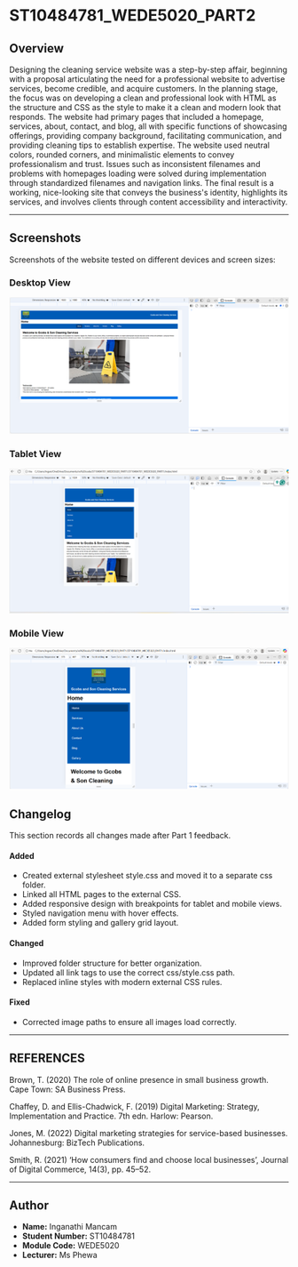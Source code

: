 # ST10484781_WEDE5020_PART2
## Overview
Designing the cleaning service website was a step-by-step affair, beginning with a proposal articulating the need for a professional website to advertise services, become credible, and acquire customers. In the planning stage, the focus was on developing a clean and professional look with HTML as the structure and CSS as the style to make it a clean and modern look that responds. The website had primary pages that included a homepage, services, about, contact, and blog, all with specific functions of showcasing offerings, providing company background, facilitating communication, and providing cleaning tips to establish expertise. The website used neutral colors, rounded corners, and minimalistic elements to convey professionalism and trust. Issues such as inconsistent filenames and problems with homepages loading were solved during implementation through standardized filenames and navigation links. The final result is a working, nice-looking site that conveys the business's identity, highlights its services, and involves clients through content accessibility and interactivity.

---

## Screenshots
Screenshots of the website tested on different devices and screen sizes:

### Desktop View
 <img src="images/desktop.png" alt="desktop" class="responsive-image">

### Tablet View
<img src="images/Tablet.png" alt="table" class="responsive-image">

### Mobile View
<img src="images/mobile.png" alt="mobile" class="responsive-image">


## Changelog
This section records all changes made after Part 1 feedback.

#### Added
- Created external stylesheet style.css and moved it to a separate css folder.
- Linked all HTML pages to the external CSS.
- Added responsive design with breakpoints for tablet and mobile views.
- Styled navigation menu with hover effects.
- Added form styling and gallery grid layout.

#### Changed
- Improved folder structure for better organization.
- Updated all link tags to use the correct css/style.css path.
- Replaced inline styles with modern external CSS rules.

#### Fixed
- Corrected image paths to ensure all images load correctly.


---

## REFERENCES

Brown, T. (2020) The role of online presence in small business growth. Cape Town: SA Business Press.

Chaffey, D. and Ellis-Chadwick, F. (2019) Digital Marketing: Strategy, Implementation and Practice. 7th edn. Harlow: Pearson.

Jones, M. (2022) Digital marketing strategies for service-based businesses. Johannesburg: BizTech Publications.


Smith, R. (2021) ‘How consumers find and choose local businesses’, Journal of Digital Commerce, 14(3), pp. 45–52.

---

## Author
- **Name:** Inganathi Mancam  
- **Student Number:** ST10484781  
- **Module Code:** WEDE5020  
- **Lecturer:** Ms Phewa  



